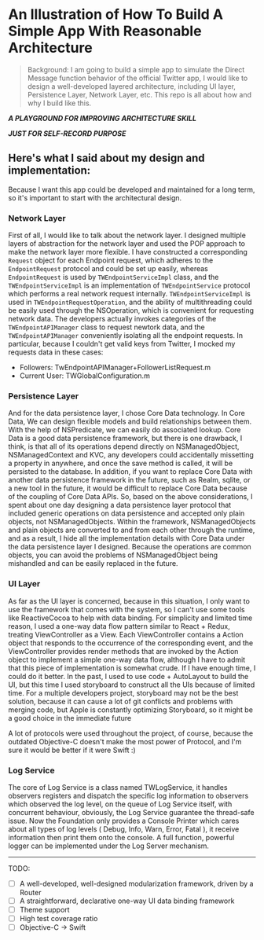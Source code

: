 # An Illustration of How To Build A Simple App With Reasonable Architecture

> Background: I am going to build a simple app to simulate the Direct Message function behavior of the official Twitter app, I would like to design a well-developed layered architecture, including UI layer, Persistence Layer, Network Layer, etc. This repo is all about how and why I build like this.

***A PLAYGROUND FOR IMPROVING ARCHITECTURE SKILL***

***JUST FOR SELF-RECORD PURPOSE***

##  Here's what I said about my design and implementation:

Because I want this app could be developed and maintained for a long term, so it's important to start with the architectural design.

### Network Layer
First of all, I would like to talk about the network layer. I designed multiple layers of abstraction for the network layer and used the POP approach to make the network layer more flexible. I have constructed a corresponding `Request` object for each Endpoint request, which adheres to the `EndpointRequest` protocol and could be set up easily, whereas `EndpointRequest` is used by `TWEndpointServiceImpl` class, and the `TWEndpointServiceImpl` is an implementation of `TWEndpointService` protocol which performs a real network request internally. `TWEndpointServiceImpl` is used in `TWEndpointRequestOperation`, and the ability of multithreading could be easily used through the NSOperation, which is convenient for requesting network data. The developers actually invokes categories of the `TWEndpointAPIManager` class to request newtork data, and the `TWEndpointAPIManager` conveniently isolating all the endpoint requests. In particular, because I couldn't get valid keys from Twitter, I mocked my requests data in these cases:
* Followers: TwEndpointAPIManager+FollowerListRequest.m 
* Current User: TWGlobalConfiguration.m

### Persistence Layer 

And for the data persistence layer, I chose Core Data technology. In Core Data, We can design flexible models and build relationships between them. With the help of NSPredicate, we can easily do associated lookup. Core Data is a good data persistence framework, but there is one drawback, I think, is that all of its operations depend directly on NSManagedObject, NSManagedContext and KVC, any developers could accidentally missetting a property in anywhere, and once the save method is called, it will be persisted to the database. In addition, if you want to replace Core Data with another data persistence framework in the future, such as Realm, sqlite, or a new tool in the future, it would be difficult to replace Core Data because of the coupling of Core Data APIs. So, based on the above considerations, I spent about one day designing a data persistence layer protocol that included generic operations on data persistence and accepted only plain objects, not NSManagedObjects. Within the framework, NSManagedObjects and plain objects are converted to and from each other through the runtime, and as a result, I hide all the implementation details with Core Data under the data persistence layer I designed. Because the operations are common objects, you can avoid the problems of NSManagedObject being mishandled and can be easily replaced in the future.

### UI Layer

As far as the UI layer is concerned, because in this situation, I only want to use the framework that comes with the system, so I can't use some tools like ReactiveCocoa to help with data binding. For simplicity and limited time reason, I used a one-way data flow pattern similar to React + Redux, treating ViewController as a View. Each ViewController contains a Action object that responds to the occurrence of the corresponding event, and the ViewController provides render methods that are invoked by the Action object to implement a simple one-way data flow, although I have to admit that this piece of implementation is somewhat crude. If I have enough time, I could do it better. In the past, I used to use code + AutoLayout to build the UI, but this time I used storyboard to construct all the UIs because of limited time. For a multiple developers project, storyboard may not be the best solution, because it can cause a lot of git conflicts and problems with merging code, but Apple is constantly optimizing Storyboard, so it might be a good choice in the immediate future

A lot of protocols were used throughout the project, of course, because the outdated Objective-C doesn't make the most power of Protocol, and I'm sure it would be better if it were Swift :)

### Log Service

The core of Log Service is a class named TWLogService, it handles observers registers and dispatch the specific log information to observers which observed the log level, on the queue of Log Service itself, with concurrent behaviour, obviously, the Log Service guarantee the thread-safe issue. Now the Foundation only provides a Console Printer which cares about all types of log levels ( Debug, Info, Warn, Error, Fatal ), it receive information then print them onto the console. A full function, powerful logger can be implemented under the Log Server mechanism.

---

TODO:
- [ ] A well-developed, well-designed modularization framework, driven by a Router
- [ ] A straightforward, declarative one-way UI data binding framework
- [ ] Theme support
- [ ] High test coverage ratio
- [ ] Objective-C -> Swift
